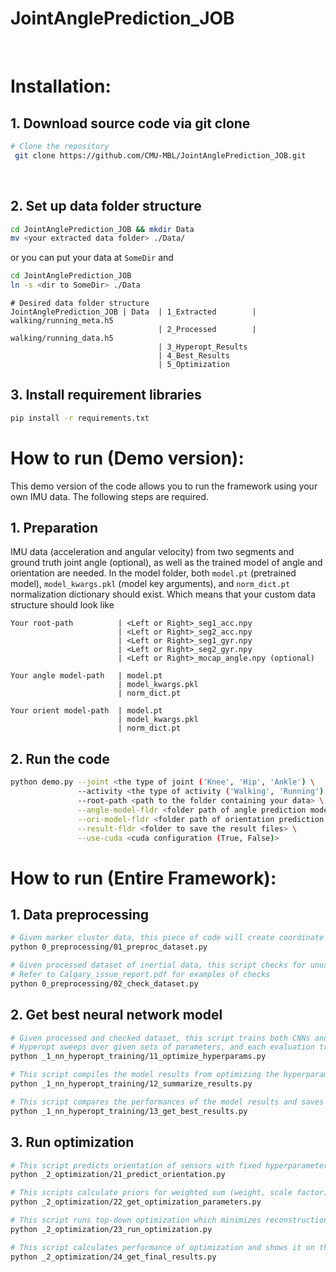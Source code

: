 # JointAnglePrediction_JOB
​
 # Installation:
 ## 1. Download source code via git clone
 ```bash
 # Clone the repository
  git clone https://github.com/CMU-MBL/JointAnglePrediction_JOB.git
  ```
​
  ## 2. Set up data folder structure
  ```bash
  cd JointAnglePrediction_JOB && mkdir Data
  mv <your extracted data folder> ./Data/
  ```
  or you can put your data at ```SomeDir``` and
  ```bash
  cd JointAnglePrediction_JOB
  ln -s <dir to SomeDir> ./Data
  ```
  
  ```
  # Desired data folder structure
  JointAnglePrediction_JOB | Data  | 1_Extracted        | walking/running_meta.h5
                                   | 2_Processed        | walking/running_data.h5
                                   | 3_Hyperopt_Results
                                   | 4_Best_Results
                                   | 5_Optimization
  ```
  
  ## 3. Install requirement libraries
  ```bash
  pip install -r requirements.txt
  ```
  
  # How to run (Demo version):
  This demo version of the code allows you to run the framework using your own IMU data. The following steps are required.
  ## 1. Preparation
  IMU data (acceleration and angular velocity) from two segments and ground truth joint angle (optional), as well as the trained model of angle and orientation are needed. In the model folder, both ```model.pt``` (pretrained model), ```model_kwargs.pkl``` (model key arguments), and ```norm_dict.pt``` normalization dictionary should exist. Which means that your custom data structure should look like
```
Your root-path          | <Left or Right>_seg1_acc.npy
                        | <Left or Right>_seg2_acc.npy
                        | <Left or Right>_seg1_gyr.npy
                        | <Left or Right>_seg2_gyr.npy
                        | <Left or Right>_mocap_angle.npy (optional)

Your angle model-path   | model.pt
                        | model_kwargs.pkl
                        | norm_dict.pt
                        
Your orient model-path  | model.pt
                        | model_kwargs.pkl
                        | norm_dict.pt
```
  
  ## 2. Run the code
  ```bash
  python demo.py --joint <the type of joint ('Knee', 'Hip', 'Ankle') \
                 --activity <the type of activity ('Walking', 'Running') \
                 --root-path <path to the folder containing your data> \
                 --angle-model-fldr <folder path of angle prediction model> \
                 --ori-model-fldr <folder path of orientation prediction model> \
                 --result-fldr <folder to save the result files> \
                 --use-cuda <cuda configuration (True, False)>
  ```
  
  # How to run (Entire Framework):
  ## 1. Data preprocessing  
  ```bash
  # Given marker cluster data, this piece of code will create coordinate systems and generate simulated inertial data.
  python 0_preprocessing/01_preproc_dataset.py
  ```
  
  ```bash
  # Given processed dataset of inertial data, this script checks for unusual features in dataset and excludes those subjects. 
  # Refer to Calgary_issue_report.pdf for examples of checks
  python 0_preprocessing/02_check_dataset.py
  ```
  
  ## 2. Get best neural network model
  ```bash
  # Given processed and checked dataset, this script trains both CNNs and LSTMs utilizing hyperparameter optimization to predict joint kinematics.
  # Hyperopt sweeps over given sets of parameters, and each evaluation tries a different combination of those parameters.
  python _1_nn_hyperopt_training/11_optimize_hyperparams.py
  ```
  
  ```bash
  # This script compiles the model results from optimizing the hyperparameters and outputs an Excel file to compare the different performances.
  python _1_nn_hyperopt_training/12_summarize_results.py
  ```
  
  ```bash
  # This script compares the performances of the model results and saves the best performing model configuration in a separate directory for use in the framework.
  python _1_nn_hyperopt_training/13_get_best_results.py
  ```
  
  ## 3. Run optimization
  ```bash
  # This script predicts orientation of sensors with fixed hyperparameters of neural networks. The result will be saved in 5_Optimization/NN_Prediction folder
  python _2_optimization/21_predict_orientation.py
  ```
  
  ```bash
  # This scripts calculate priors for weighted sum (weight, scale factor) using validation data.
  python _2_optimization/22_get_optimization_parameters.py
  ```
  
  ```bash
  # This script runs top-down optimization which minimizes reconstruction error of angular velocity data
  python _2_optimization/23_run_optimization.py
  ```
  
  ```bash
  # This script calculates performance of optimization and shows it on the terminal screen
  python _2_optimization/24_get_final_results.py
  ```
